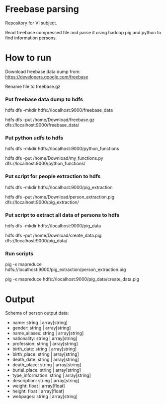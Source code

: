 # Freebase parsing
Repository for VI subject.

Read freebase compressed file and parse it using hadoop pig and python to find information persons.

# How to run
Download freebase data dump from: https://developers.google.com/freebase 

Rename file to freebase.gz

### Put freebase data dump to hdfs
hdfs dfs -mkdir hdfs://localhost:9000/freebase_data

hdfs dfs -put /home/Download/freebase.gz dfs://localhost:9000/freebase_data/

### Put python udfs to hdfs
hdfs dfs -mkdir hdfs://localhost:9000/python_functions

hdfs dfs -put /home/Download/my_functions.py dfs://localhost:9000/python_functions/

### Put script for people extraction to hdfs
hdfs dfs -mkdir hdfs://localhost:9000/pig_extraction

hdfs dfs -put /home/Download/person_extraction.pig dfs://localhost:9000/pig_extraction/

### Put script to extract all data of persons to hdfs
hdfs dfs -mkdir hdfs://localhost:9000/pig_data

hdfs dfs -put /home/Download/create_data.pig dfs://localhost:9000/pig_data/

### Run scripts
pig -x mapreduce hdfs://localhost:9000/pig_extraction/person_extraction.pig

pig -x mapreduce hdfs://localhost:9000/pig_data/create_data.pig

# Output
Schema of person output data:
 - name: string | array[string]
 - gender: string | array[string]
 - name_aliases: string | array[string]
 - nationality: string | array[string]
 - profession: string | array[string]
 - birth_date: string | array[string]
 - birth_place: string | array[string]
 - death_date: string | array[string]
 - death_place: string | array[string]
 - burial_place: string | array[string]
 - type_information: string | array[string]
 - description: string | array[string]
 - weight: float | array[float]
 - height: float | array[float]
 - webpages: string | array[string]
